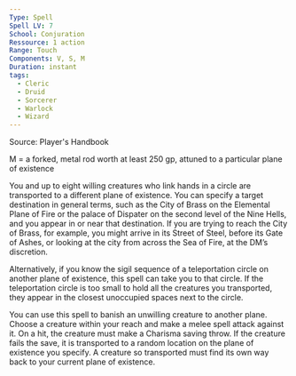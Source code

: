 ```yaml
---
Type: Spell
Spell LV: 7
School: Conjuration
Ressource: 1 action
Range: Touch
Components: V, S, M
Duration: instant
tags:
  - Cleric
  - Druid
  - Sorcerer
  - Warlock
  - Wizard
---
```

Source: Player's Handbook

M = a forked, metal rod worth at least 250 gp, attuned to a particular plane of existence

You and up to eight willing creatures who link hands in a circle are transported to a different plane of existence. You can specify a target destination in general terms, such as the City of Brass on the Elemental Plane of Fire or the palace of Dispater on the second level of the Nine Hells, and you appear in or near that destination. If you are trying to reach the City of Brass, for example, you might arrive in its Street of Steel, before its Gate of Ashes, or looking at the city from across the Sea of Fire, at the DM’s discretion.

Alternatively, if you know the sigil sequence of a teleportation circle on another plane of existence, this spell can take you to that circle. If the teleportation circle is too small to hold all the creatures you transported, they appear in the closest unoccupied spaces next to the circle.

You can use this spell to banish an unwilling creature to another plane. Choose a creature within your reach and make a melee spell attack against it. On a hit, the creature must make a Charisma saving throw. If the creature fails the save, it is transported to a random location on the plane of existence you specify. A creature so transported must find its own way back to your current plane of existence.